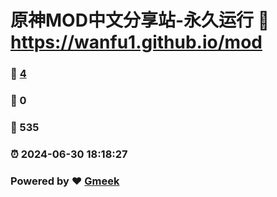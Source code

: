 # 原神MOD中文分享站-永久运行 :link: https://wanfu1.github.io/mod 
### :page_facing_up: [4](https://wanfu1.github.io/mod/tag.html) 
### :speech_balloon: 0 
### :hibiscus: 535 
### :alarm_clock: 2024-06-30 18:18:27 
### Powered by :heart: [Gmeek](https://github.com/Meekdai/Gmeek)
